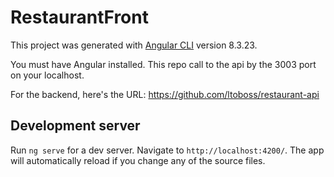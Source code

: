 # RestaurantFront

This project was generated with [Angular CLI](https://github.com/angular/angular-cli) version 8.3.23.

You must have Angular installed. 
This repo call to the api by the 3003 port on your localhost.

For the backend, here's the URL: https://github.com/ltoboss/restaurant-api

## Development server

Run `ng serve` for a dev server. Navigate to `http://localhost:4200/`. The app will automatically reload if you change any of the source files.
